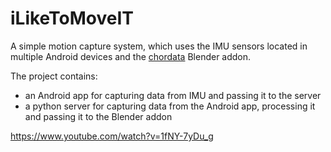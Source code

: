 # iLikeToMoveIT

A simple motion capture system, which uses the IMU sensors located in multiple Android devices and the [chordata](https://www.chordata.cc "Chordata project's homepage") Blender addon.

The project contains: 
- an Android app for capturing data from IMU and passing it to the server
- a python server for capturing data from the Android app, processing it and passing it to the Blender addon

https://www.youtube.com/watch?v=1fNY-7yDu_g

